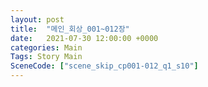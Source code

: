 ```yaml
---
layout: post
title:  "메인_회상_001~012장"
date:   2021-07-30 12:00:00 +0000
categories: Main
Tags: Story Main
SceneCode: ["scene_skip_cp001-012_q1_s10"]
---
```

